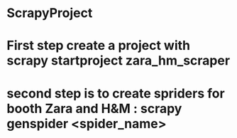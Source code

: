 # ScrapyProject

# First step create a project with scrapy startproject zara_hm_scraper
# second step is to create spriders for booth Zara and H&M :  scrapy genspider <spider_name> <domain>